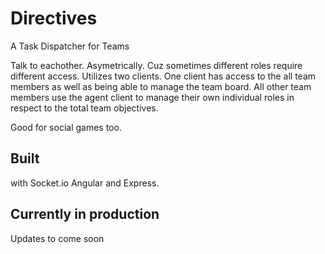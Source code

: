 # Directives
A Task Dispatcher for Teams

Talk to eachother. Asymetrically. Cuz sometimes different roles require different access. Utilizes two clients. One client has access to the all team members as well as being able to manage the team board. All other team members use the agent client to manage their own individual roles in respect to the total team objectives.

Good for social games too.

## Built
with Socket.io Angular and Express.

## Currently in production
Updates to come soon

